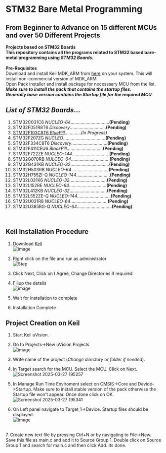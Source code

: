 # STM32 Bare Metal Programming
## From Beginner to Advance on 15 different MCUs and over 50 Different Projects
**Projects based on STM32 Boards
<br>This repository contains all the programs related to STM32 based bare-metal programming using *STM32 Boards*.**
<br>
<br>**Pre-Requisites**
<br>Download and install Keil MDK_ARM from [here](https://www.keil.com/demo/eval/arm.htm) on your system. This will install non-commercial version of MDK_ARM.
<br>Open Pack Installer and install package for necesssary MCU from the list. ***Make sure to install the pack that contains the startup files.<br/>Generally base version contains the Startup file for the required MCU.***
<br>
## *List of STM32 Boards*...
1. STM32C031C6 *NUCLEO-64*...............................**(Pending)**
2. STM32F051R8T6 *Discovery*.............................**(Pending)**
3. [STM32F103C8T6 *BluePill*](STM32F103C8T6).............*(In Progress)*
4. STM32F207ZG *NUCLEO*..................................**(Pending)**
5. STM32F334C8T6 *Discovery*.............................**(Pending)**
6. STM32F411CEU6 *BlackPill*.............................**(Pending)**
7. STM32F722ZE *NUCLEO-144*..............................**(Pending)**
8. STM32G070RB *NULCEO-64*...............................**(Pending)**
9. STM32G431KB *NUCLEO-32*...............................**(Pending)**
10. STM32H503RB *NUCLEO-64*..............................**(Pending)**
11. STM32H755ZI-Q *NUCLEO-144*...........................**(Pending)**
12. STM32L031K6 *NUCLEO-32*..............................**(Pending)**
13. STM32L152RE *NUCLEO-64*..............................**(Pending)**
14. STM32L412KB *NUCLEO-32*..............................**(Pending)**
15. STM32L552ZE-Q *NUCLEO-144*...........................**(Pending)**
16. STM32U031R8 *NUCLEO-64*..............................**(Pending)**
17. STM32U385RG-Q *NUCLEO-64*............................**(Pending)**
<br>

## Keil Installation Procedure
1. Download [Keil](https://www.keil.com/demo/eval/arm.htm)
<br/>![image](https://github.com/user-attachments/assets/43740124-5409-403b-9577-ed97e7dc00d0)

2. Right click on the file and run as administrator
<br/>![Step](https://github.com/user-attachments/assets/d06743c2-8f2d-4e8c-85b2-d2ee5520ff3e)

3. Click Next, Click on I Agree, Change Directories if required
4. Fillup the details
<br/>![image](https://github.com/user-attachments/assets/391b2c45-c876-4e2a-88ec-a3e38a11e280)

5. Wait for installation to complete
6. Installation Complete
## Project Creation on Keil
1. Start Keil uVision.
2. Go to Projects->New uVision Projects
<br>![image](https://github.com/user-attachments/assets/99590765-830d-410a-b37f-0eeaba7828a1)

3. Write name of the project (*Change directory or folder if needed*).<br>
4. In Target search for the MCU. Select the MCU. Click on Next.
<br>![Screenshot 2025-03-27 195257](https://github.com/user-attachments/assets/05eb6bbc-3019-45a8-99cc-441c1be32a2b)
5. In Manage Run Time Enviroment select on CMSIS->Core and Device->Startup. Make sure to install stable version of the pack otherwise the Startup file won't appear. Once done click on OK.
<br>![Screenshot 2025-03-27 195341](https://github.com/user-attachments/assets/72cb737d-e1fd-4a79-9e0c-69389350f3e2)
6. On Left panel navigate to Target_1->Device. Startup files should be displayed.
<br>![image](https://github.com/user-attachments/assets/987327d4-c52e-4ece-9fae-2ba354068a4a)
<br>
7. Create new text file by pressing Ctrl+N or by navigating to File->New. Save this file as main.c and add it to Source Group 1. Double click on Source Group 1 and search for main.c and then click Add. Its done.
